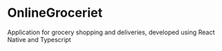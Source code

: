 # OnlineGroceriet
Application for grocery shopping and deliveries, developed using React Native and Typescript
